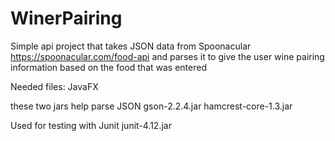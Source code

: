 # WinerPairing
Simple api project that takes JSON data from Spoonacular https://spoonacular.com/food-api
and parses it to give the user wine pairing information based on the food that was entered

Needed files:
JavaFX

these two jars help parse JSON
gson-2.2.4.jar
hamcrest-core-1.3.jar

Used for testing with Junit
junit-4.12.jar
